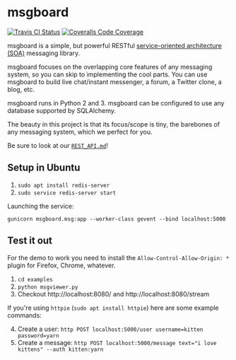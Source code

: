 # msgboard

[![Travis CI Status](https://travis-ci.org/lillian-gardenia-seabreeze/msgboard.svg)](https://travis-ci.org/lillian-gardenia-seabreeze/msgboard)
[![Coveralls Code Coverage](https://img.shields.io/coveralls/lillian-gardenia-seabreeze/msgboard.svg)](https://coveralls.io/github/lillian-gardenia-seabreeze/msgboard)

msgboard is a simple, but powerful RESTful [service-oriented architecture (SOA)](https://en.wikipedia.org/wiki/Service-oriented_architecture)
messaging library.

msgboard focuses on the overlapping core features of any messaging system,
so you can skip to implementing the cool parts. You can use msgboard to
build live chat/instant messenger, a forum, a Twitter clone, a blog, etc.

msgboard runs in Python 2 and 3. msgboard can be configured to use
any database supported by SQLAlchemy.

The beauty in this project is that its focus/scope is tiny, the barebones
of any messaging system, which we perfect for you.

Be sure to look at our [`REST_API.md`](./REST_API.md)!

## Setup in Ubuntu

  1. `sudo apt install redis-server`
  2. `sudo service redis-server start`

Launching the service:

`gunicorn msgboard.msg:app --worker-class gevent --bind localhost:5000`

## Test it out

For the demo to work you need to install the
`Allow-Control-Allow-Origin: *` plugin for Firefox,
Chrome, whatever.

  1. `cd examples`
  2. `python msgviewer.py`
  3. Checkout http://localhost:8080/ and http://localhost:8080/stream

If you're using `httpie` (`sudo apt install httpie`) here are some example commands:

  4. Create a user: `http POST localhost:5000/user username=kitten password=yarn`
  5. Create a message: `http POST localhost:5000/message text="i love kittens" --auth kitten:yarn`
